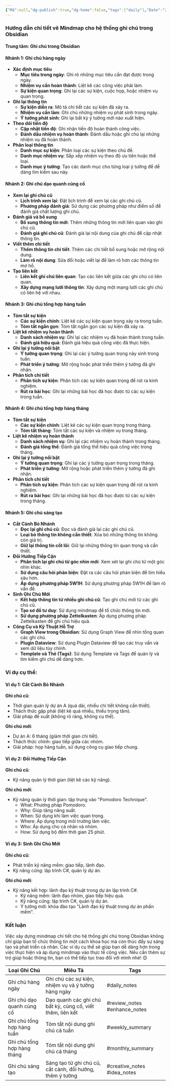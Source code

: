 ```yaml
---
{"Mã":null,"dg-publish":true,"dg-home":false,"tags":["daily"],"Date":"2024-06-22","permalink":"/daily/5-loai-ghi-chu/","dgPassFrontmatter":true,"noteIcon":"","updated":"2025-01-14T22:07:11.722+07:00"}
---
```


### Hướng dẫn chi tiết vẽ Mindmap cho hệ thống ghi chú trong Obsidian

#### Trung tâm: **Ghi chú trong Obsidian**

#### Nhánh 1: **Ghi chú hàng ngày**
- **Xác định mục tiêu**
  - **Mục tiêu trong ngày**: Ghi rõ những mục tiêu cần đạt được trong ngày.
  - **Nhiệm vụ cần hoàn thành**: Liệt kê các công việc phải làm.
  - **Sự kiện quan trọng**: Ghi lại các sự kiện, cuộc họp, hoặc nhiệm vụ quan trọng.
- **Ghi lại thông tin**
  - **Sự kiện diễn ra**: Mô tả chi tiết các sự kiện đã xảy ra.
  - **Nhiệm vụ cần làm**: Ghi chú những nhiệm vụ phát sinh trong ngày.
  - **Ý tưởng phát sinh**: Ghi lại bất kỳ ý tưởng mới nào xuất hiện.
- **Theo dõi tiến độ**
  - **Cập nhật tiến độ**: Ghi nhận tiến độ hoàn thành công việc.
  - **Đánh dấu nhiệm vụ hoàn thành**: Đánh dấu hoặc ghi chú lại những nhiệm vụ đã hoàn thành.
- **Phân loại thông tin**
  - **Danh mục sự kiện**: Phân loại các sự kiện theo chủ đề.
  - **Danh mục nhiệm vụ**: Sắp xếp nhiệm vụ theo độ ưu tiên hoặc thể loại.
  - **Danh mục ý tưởng**: Tạo các danh mục cho từng loại ý tưởng để dễ dàng tìm kiếm sau này.

#### Nhánh 2: **Ghi chú dạo quanh củng cố**
- **Xem lại ghi chú cũ**
  - **Lịch trình xem lại**: Đặt lịch trình để xem lại các ghi chú cũ.
  - **Phương pháp đánh giá**: Sử dụng các phương pháp như điểm số để đánh giá chất lượng ghi chú.
- **Đánh giá và bổ sung**
  - **Bổ sung thông tin mới**: Thêm những thông tin mới liên quan vào ghi chú cũ.
  - **Đánh giá ghi chú cũ**: Đánh giá lại nội dung của ghi chú để cập nhật thông tin.
- **Viết thêm chi tiết**
  - **Thêm thông tin chi tiết**: Thêm các chi tiết bổ sung hoặc mở rộng nội dung.
  - **Làm rõ nội dung**: Sửa đổi hoặc viết lại để làm rõ hơn các thông tin mơ hồ.
- **Tạo liên kết**
  - **Liên kết ghi chú liên quan**: Tạo các liên kết giữa các ghi chú có liên quan.
  - **Xây dựng mạng lưới thông tin**: Xây dựng một mạng lưới các ghi chú có liên hệ với nhau.

#### Nhánh 3: **Ghi chú tổng hợp hàng tuần**
- **Tóm tắt sự kiện**
  - **Các sự kiện chính**: Liệt kê các sự kiện quan trọng xảy ra trong tuần.
  - **Tóm tắt ngắn gọn**: Tóm tắt ngắn gọn các sự kiện đã xảy ra.
- **Liệt kê nhiệm vụ hoàn thành**
  - **Danh sách nhiệm vụ**: Ghi lại các nhiệm vụ đã hoàn thành trong tuần.
  - **Đánh giá hiệu quả**: Đánh giá hiệu quả công việc đã thực hiện.
- **Ghi lại ý tưởng nổi bật**
  - **Ý tưởng quan trọng**: Ghi lại các ý tưởng quan trọng nảy sinh trong tuần.
  - **Phát triển ý tưởng**: Mở rộng hoặc phát triển thêm ý tưởng đã ghi nhận.
- **Phân tích chi tiết**
  - **Phân tích sự kiện**: Phân tích các sự kiện quan trọng để rút ra kinh nghiệm.
  - **Rút ra bài học**: Ghi lại những bài học đã học được từ các sự kiện trong tuần.

#### Nhánh 4: **Ghi chú tổng hợp hàng tháng**
- **Tóm tắt sự kiện**
  - **Các sự kiện chính**: Liệt kê các sự kiện quan trọng trong tháng.
  - **Tóm tắt tháng**: Tóm tắt các sự kiện và nhiệm vụ trong tháng.
- **Liệt kê nhiệm vụ hoàn thành**
  - **Danh sách nhiệm vụ**: Ghi lại các nhiệm vụ hoàn thành trong tháng.
  - **Đánh giá tổng thể**: Đánh giá tổng thể hiệu quả công việc trong tháng.
- **Ghi lại ý tưởng nổi bật**
  - **Ý tưởng quan trọng**: Ghi lại các ý tưởng quan trọng trong tháng.
  - **Phát triển ý tưởng**: Mở rộng hoặc phát triển thêm ý tưởng đã ghi nhận.
- **Phân tích chi tiết**
  - **Phân tích sự kiện**: Phân tích các sự kiện quan trọng để rút ra kinh nghiệm.
  - **Rút ra bài học**: Ghi lại những bài học đã học được từ các sự kiện trong tháng.

#### Nhánh 5: **Ghi chú sáng tạo**
- **Cắt Cành Bỏ Nhánh**
  - **Đọc lại ghi chú cũ**: Đọc và đánh giá lại các ghi chú cũ.
  - **Loại bỏ thông tin không cần thiết**: Xóa bỏ những thông tin không còn giá trị.
  - **Giữ lại thông tin cốt lõi**: Giữ lại những thông tin quan trọng và cần thiết.
- **Đổi Hướng Tiếp Cận**
  - **Phân tích lại ghi chú từ góc nhìn mới**: Xem xét lại ghi chú từ một góc nhìn khác.
  - **Sử dụng câu hỏi phản biện**: Đặt ra các câu hỏi phản biện để tìm hiểu sâu hơn.
  - **Áp dụng phương pháp 5W1H**: Sử dụng phương pháp 5W1H để làm rõ vấn đề.
- **Sinh Ghi Chú Mới**
  - **Kết hợp thông tin từ nhiều ghi chú cũ**: Tạo ghi chú mới từ các ghi chú cũ.
  - **Tạo sơ đồ tư duy**: Sử dụng mindmap để tổ chức thông tin mới.
  - **Sử dụng phương pháp Zettelkasten**: Áp dụng phương pháp Zettelkasten để ghi chú hiệu quả.
- **Công Cụ và Kỹ Thuật Hỗ Trợ**
  - **Graph View trong Obsidian**: Sử dụng Graph View để nhìn tổng quan các ghi chú.
  - **Plugin Dataview**: Sử dụng Plugin Dataview để tạo các truy vấn và xem dữ liệu tùy chỉnh.
  - **Template và Thẻ (Tags)**: Sử dụng Template và Tags để quản lý và tìm kiếm ghi chú dễ dàng hơn.

### Ví dụ cụ thể:

#### Ví dụ 1: Cắt Cành Bỏ Nhánh
**Ghi chú cũ**:
- Thời gian quản lý dự án A (quá dài, nhiều chi tiết không cần thiết).
- Thách thức gặp phải (liệt kê quá nhiều, thiếu trọng tâm).
- Giải pháp đề xuất (không rõ ràng, không cụ thể).

**Ghi chú mới**:
- Dự án A: 6 tháng (giảm thời gian chi tiết).
- Thách thức chính: giao tiếp giữa các nhóm.
- Giải pháp: họp hàng tuần, sử dụng công cụ giao tiếp chung.

#### Ví dụ 2: Đổi Hướng Tiếp Cận
**Ghi chú cũ**:
- Kỹ năng quản lý thời gian (liệt kê các kỹ năng).

**Ghi chú mới**:
- Kỹ năng quản lý thời gian: tập trung vào "Pomodoro Technique".
  - What: Phương pháp Pomodoro.
  - Why: Giúp tăng năng suất.
  - When: Sử dụng khi làm việc quan trọng.
  - Where: Áp dụng trong môi trường làm việc.
  - Who: Áp dụng cho cá nhân và nhóm.
  - How: Sử dụng bộ đếm thời gian 25 phút.

#### Ví dụ 3: Sinh Ghi Chú Mới
**Ghi chú cũ**:
- Phát triển kỹ năng mềm: giao tiếp, lãnh đạo.
- Kỹ năng cứng: lập trình C#, quản lý dự án.

**Ghi chú mới**:
- Kỹ năng kết hợp: lãnh đạo kỹ thuật trong dự án lập trình C#.
  - Kỹ năng mềm: lãnh đạo nhóm, giao tiếp hiệu quả.
  - Kỹ năng cứng: lập trình C#, quản lý dự án.
  - Ý tưởng mới: khóa đào tạo "Lãnh đạo kỹ thuật trong dự án phần mềm".

### Kết luận
Việc xây dựng mindmap chi tiết cho hệ thống ghi chú trong Obsidian không chỉ giúp bạn tổ chức thông tin một cách khoa học mà còn thúc đẩy sự sáng tạo và phát triển cá nhân. Các ví dụ cụ thể sẽ giúp bạn dễ dàng hơn trong việc thực hiện và áp dụng mindmap vào thực tế công việc. Nếu cần thêm sự trợ giúp hoặc thông tin, bạn có thể tiếp tục trao đổi với mình nhé! 😊


| Loại Ghi Chú                | Miêu Tả                                                    | Tags                         |
| --------------------------- | ---------------------------------------------------------- | ---------------------------- |
| Ghi chú hàng ngày           | Ghi chú các sự kiện, nhiệm vụ và ý tưởng hàng ngày         | #daily_notes                 |
| Ghi chú dạo quanh củng cố   | Dạo quanh các ghi chú bất kỳ, củng cố, viết thêm, liên kết | #review_notes #enhance_notes |
| Ghi chú tổng hợp hàng tuần  | Tóm tắt nội dung ghi chú cả tuần                           | #weekly_summary              |
| Ghi chú tổng hợp hàng tháng | Tóm tắt nội dung ghi chú cả tháng                          | #monthly_summary             |
| Ghi chú sáng tạo            | Sáng tạo từ ghi chú cũ, cắt cành, đổi hướng, thêm ý tưởng  | #creative_notes #idea_notes  |

